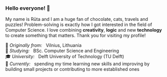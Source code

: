 ### Hello everyone! 🌻

My name is Rūta and I am a huge fan of chocolate, cats, travels and puzzles! Problem-solving is exactly how I got interested in the field of Computer Science. I love combining **creativity**, **logic** and new **technology** to create something that matters. Thank you for visiting my profile!  

🌱 *Originally from:* $~$ Vilnius, Lithuania    
📖 *Studying:*  $~$ BSc. Computer Science and Engineering    
🎓 *University:* $~$ Delft University of Technology (TU Delft)    
🧭 *Currently:* $~$ spending my time learning new skills and improving by building small projects or contributing to more established ones    
